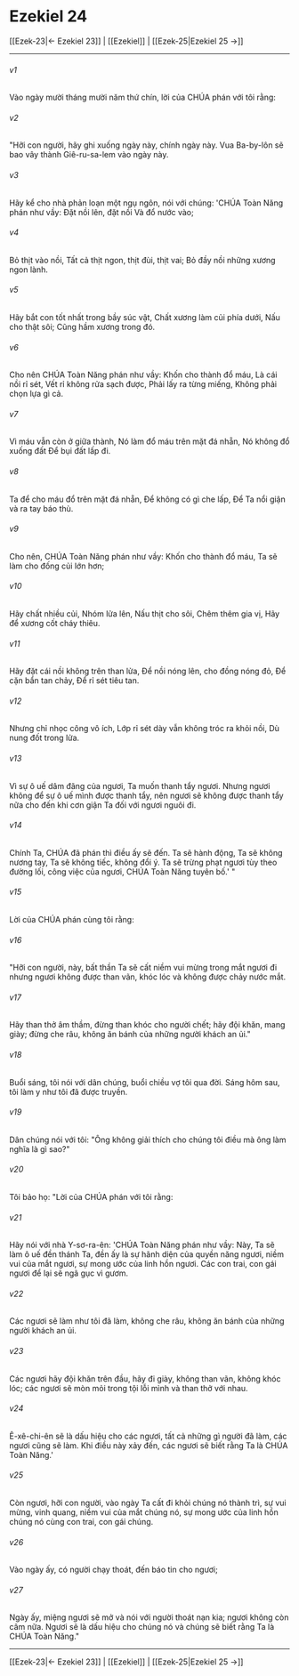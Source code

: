 # Ezekiel 24

[[Ezek-23|← Ezekiel 23]] | [[Ezekiel]] | [[Ezek-25|Ezekiel 25 →]]
***



###### v1 
Vào ngày mười tháng mười năm thứ chín, lời của CHÚA phán với tôi rằng: 

###### v2 
"Hỡi con người, hãy ghi xuống ngày này, chính ngày này. Vua Ba-by-lôn sẽ bao vây thành Giê-ru-sa-lem vào ngày này. 

###### v3 
Hãy kể cho nhà phản loạn một ngụ ngôn, nói với chúng: 'CHÚA Toàn Năng phán như vầy: Đặt nồi lên, đặt nồi Và đổ nước vào; 

###### v4 
Bỏ thịt vào nồi, Tất cả thịt ngon, thịt đùi, thịt vai; Bỏ đầy nồi những xương ngon lành. 

###### v5 
Hãy bắt con tốt nhất trong bầy súc vật, Chất xương làm củi phía dưới, Nấu cho thật sôi; Cũng hầm xương trong đó. 

###### v6 
Cho nên CHÚA Toàn Năng phán như vầy: Khốn cho thành đổ máu, Là cái nồi rỉ sét, Vết rỉ không rửa sạch được, Phải lấy ra từng miếng, Không phải chọn lựa gì cả. 

###### v7 
Vì máu vẫn còn ở giữa thành, Nó làm đổ máu trên mặt đá nhẵn, Nó không đổ xuống đất Để bụi đất lấp đi. 

###### v8 
Ta để cho máu đổ trên mặt đá nhẵn, Để không có gì che lấp, Để Ta nổi giận và ra tay báo thù. 

###### v9 
Cho nên, CHÚA Toàn Năng phán như vầy: Khốn cho thành đổ máu, Ta sẽ làm cho đống củi lớn hơn; 

###### v10 
Hãy chất nhiều củi, Nhóm lửa lên, Nấu thịt cho sôi, Chêm thêm gia vị, Hãy để xương cốt cháy thiêu. 

###### v11 
Hãy đặt cái nồi không trên than lửa, Để nồi nóng lên, cho đồng nóng đỏ, Để cặn bẩn tan chảy, Để rỉ sét tiêu tan. 

###### v12 
Nhưng chỉ nhọc công vô ích, Lớp rỉ sét dày vẫn không tróc ra khỏi nồi, Dù nung đốt trong lửa. 

###### v13 
Vì sự ô uế dâm đãng của ngươi, Ta muốn thanh tẩy ngươi. Nhưng ngươi không để sự ô uế mình được thanh tẩy, nên ngươi sẽ không được thanh tẩy nữa cho đến khi cơn giận Ta đối với ngươi nguôi đi. 

###### v14 
Chính Ta, CHÚA đã phán thì điều ấy sẽ đến. Ta sẽ hành động, Ta sẽ không nương tay, Ta sẽ không tiếc, không đổi ý. Ta sẽ trừng phạt ngươi tùy theo đường lối, công việc của ngươi, CHÚA Toàn Năng tuyên bố.' " 

###### v15 
Lời của CHÚA phán cùng tôi rằng: 

###### v16 
"Hỡi con người, này, bất thần Ta sẽ cất niềm vui mừng trong mắt ngươi đi nhưng ngươi không được than vãn, khóc lóc và không được chảy nước mắt. 

###### v17 
Hãy than thở âm thầm, đừng than khóc cho người chết; hãy đội khăn, mang giày; đừng che râu, không ăn bánh của những người khách an ủi." 

###### v18 
Buổi sáng, tôi nói với dân chúng, buổi chiều vợ tôi qua đời. Sáng hôm sau, tôi làm y như tôi đã được truyền. 

###### v19 
Dân chúng nói với tôi: "Ông không giải thích cho chúng tôi điều mà ông làm nghĩa là gì sao?" 

###### v20 
Tôi bảo họ: "Lời của CHÚA phán với tôi rằng: 

###### v21 
Hãy nói với nhà Y-sơ-ra-ên: 'CHÚA Toàn Năng phán như vầy: Này, Ta sẽ làm ô uế đền thánh Ta, đền ấy là sự hãnh diện của quyền năng ngươi, niềm vui của mắt ngươi, sự mong ước của linh hồn ngươi. Các con trai, con gái ngươi để lại sẽ ngã gục vì gươm. 

###### v22 
Các ngươi sẽ làm như tôi đã làm, không che râu, không ăn bánh của những người khách an ủi. 

###### v23 
Các ngươi hãy đội khăn trên đầu, hãy đi giày, không than vãn, không khóc lóc; các ngươi sẽ mòn mỏi trong tội lỗi mình và than thở với nhau. 

###### v24 
Ê-xê-chi-ên sẽ là dấu hiệu cho các ngươi, tất cả những gì người đã làm, các ngươi cũng sẽ làm. Khi điều này xảy đến, các ngươi sẽ biết rằng Ta là CHÚA Toàn Năng.' 

###### v25 
Còn ngươi, hỡi con người, vào ngày Ta cất đi khỏi chúng nó thành trì, sự vui mừng, vinh quang, niềm vui của mắt chúng nó, sự mong ước của linh hồn chúng nó cùng con trai, con gái chúng. 

###### v26 
Vào ngày ấy, có người chạy thoát, đến báo tin cho ngươi; 

###### v27 
Ngày ấy, miệng ngươi sẽ mở và nói với người thoát nạn kia; ngươi không còn câm nữa. Ngươi sẽ là dấu hiệu cho chúng nó và chúng sẽ biết rằng Ta là CHÚA Toàn Năng."

***
[[Ezek-23|← Ezekiel 23]] | [[Ezekiel]] | [[Ezek-25|Ezekiel 25 →]]
